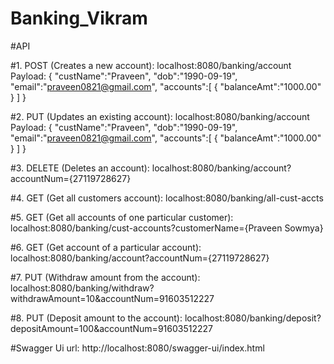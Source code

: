 # Banking_Vikram

#API

#1. POST (Creates a new account): localhost:8080/banking/account
  Payload:
  {
    "custName":"Praveen",
    "dob":"1990-09-19",
    "email":"praveen0821@gmail.com",
    "accounts":[
        {
            "balanceAmt":"1000.00"
        }
    ]
}

#2. PUT (Updates an existing account): localhost:8080/banking/account
  Payload:
  {
    "custName":"Praveen",
    "dob":"1990-09-19",
    "email":"praveen0821@gmail.com",
    "accounts":[
        {
            "balanceAmt":"1000.00"
        }
    ]
}

#3. DELETE (Deletes an account): localhost:8080/banking/account?accountNum={27119728627}

#4. GET (Get all customers account): localhost:8080/banking/all-cust-accts

#5. GET (Get all accounts of one particular customer): localhost:8080/banking/cust-accounts?customerName={Praveen Sowmya}

#6. GET (Get account of a particular account): localhost:8080/banking/account?accountNum={27119728627}

#7. PUT (Withdraw amount from the account): localhost:8080/banking/withdraw?withdrawAmount=10&accountNum=91603512227

#8. PUT (Deposit amount to the account): localhost:8080/banking/deposit?depositAmount=100&accountNum=91603512227

#Swagger Ui url:
http://localhost:8080/swagger-ui/index.html